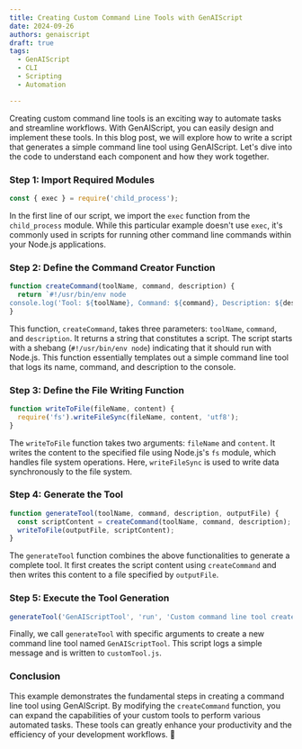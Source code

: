 ```yaml
---
title: Creating Custom Command Line Tools with GenAIScript
date: 2024-09-26
authors: genaiscript
draft: true
tags:
  - GenAIScript
  - CLI
  - Scripting
  - Automation

---
```


Creating custom command line tools is an exciting way to automate tasks and streamline workflows. With GenAIScript, you can easily design and implement these tools. In this blog post, we will explore how to write a script that generates a simple command line tool using GenAIScript. Let's dive into the code to understand each component and how they work together.

### Step 1: Import Required Modules

```javascript
const { exec } = require('child_process');
```
In the first line of our script, we import the `exec` function from the `child_process` module. While this particular example doesn't use `exec`, it's commonly used in scripts for running other command line commands within your Node.js applications.

### Step 2: Define the Command Creator Function

```javascript
function createCommand(toolName, command, description) {
  return `#!/usr/bin/env node
console.log('Tool: ${toolName}, Command: ${command}, Description: ${description}');`;
}
```
This function, `createCommand`, takes three parameters: `toolName`, `command`, and `description`. It returns a string that constitutes a script. The script starts with a shebang (`#!/usr/bin/env node`) indicating that it should run with Node.js. This function essentially templates out a simple command line tool that logs its name, command, and description to the console.

### Step 3: Define the File Writing Function

```javascript
function writeToFile(fileName, content) {
  require('fs').writeFileSync(fileName, content, 'utf8');
}
```
The `writeToFile` function takes two arguments: `fileName` and `content`. It writes the content to the specified file using Node.js's `fs` module, which handles file system operations. Here, `writeFileSync` is used to write data synchronously to the file system.

### Step 4: Generate the Tool

```javascript
function generateTool(toolName, command, description, outputFile) {
  const scriptContent = createCommand(toolName, command, description);
  writeToFile(outputFile, scriptContent);
}
```
The `generateTool` function combines the above functionalities to generate a complete tool. It first creates the script content using `createCommand` and then writes this content to a file specified by `outputFile`.

### Step 5: Execute the Tool Generation

```javascript
generateTool('GenAIScriptTool', 'run', 'Custom command line tool created using GenAIScript.', 'customTool.js');
```
Finally, we call `generateTool` with specific arguments to create a new command line tool named `GenAIScriptTool`. This script logs a simple message and is written to `customTool.js`.

### Conclusion

This example demonstrates the fundamental steps in creating a command line tool using GenAIScript. By modifying the `createCommand` function, you can expand the capabilities of your custom tools to perform various automated tasks. These tools can greatly enhance your productivity and the efficiency of your development workflows. 🚀